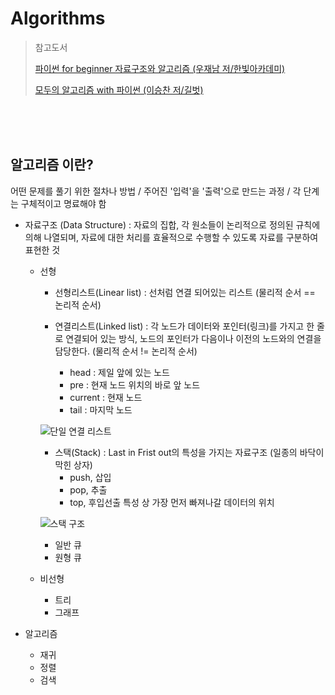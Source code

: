 # Algorithms

> 참고도서
>
> [파이썬 for beginner 자료구조와 알고리즘 (우재남 저/한빛아카데미)](http://www.yes24.com/Product/Goods/97142842?OzSrank=1)
>
> [모두의 알고리즘 with 파이썬 (이승찬 저/길벗)](https://book.naver.com/bookdb/book_detail.nhn?bid=12057147)

<br>

<br>

<br>

## 알고리즘 이란?

어떤 문제를 풀기 위한 절차나 방법 / 주어진 '입력'을 '출력'으로 만드는 과정 / 각 단계는 구체적이고 명료해야 함



* 자료구조 (Data Structure) : 자료의 집합, 각 원소들이 논리적으로 정의된 규칙에 의해 나열되며, 자료에 대한 처리를 효율적으로 수행할 수 있도록 자료를 구분하여 표현한 것

  * 선형

    * 선형리스트(Linear list) : 선처럼 연결 되어있는 리스트 (물리적 순서 == 논리적 순서)

    * 연결리스트(Linked list) : 각 노드가 데이터와 포인터(링크)를 가지고 한 줄로 연결되어 있는 방식, 노드의 포인터가 다음이나 이전의 노드와의 연결을 담당한다. (물리적 순서 != 논리적 순서)
      * head : 제일 앞에 있는 노드
      * pre : 현재 노드 위치의 바로 앞 노드
      * current : 현재 노드
      * tail : 마지막 노드

    ![단일 연결 리스트](https://commons.wikimedia.org/wiki/File:Single_linked_list.png)

    * 스택(Stack) : Last in Frist out의 특성을 가지는 자료구조 (일종의 바닥이 막힌 상자)
      * push, 삽입
      * pop, 추출
      * top, 후입선출 특성 상 가장 먼저 빠져나갈 데이터의 위치

    ![스택 구조](https://www.google.com/url?sa=i&url=https%3A%2F%2Fdevuna.tistory.com%2F22&psig=AOvVaw17fSp7b8dvuF5re1D9Cl-J&ust=1626948771011000&source=images&cd=vfe&ved=0CAsQjRxqFwoTCODnq8328_ECFQAAAAAdAAAAABAI)

    * 일반 큐
    * 원형 큐

  * 비선형
    * 트리
    * 그래프

* 알고리즘 

  * 재귀 
  * 정렬
  * 검색

<br>

<br>



<br>

<br>



<br>

<br>